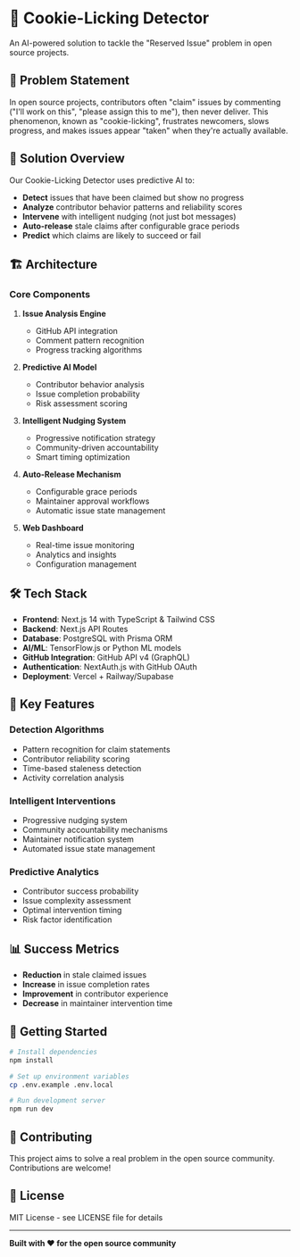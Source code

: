 # 🍪 Cookie-Licking Detector

An AI-powered solution to tackle the "Reserved Issue" problem in open source projects.

## 🎯 Problem Statement

In open source projects, contributors often "claim" issues by commenting ("I'll work on this", "please assign this to me"), then never deliver. This phenomenon, known as "cookie-licking", frustrates newcomers, slows progress, and makes issues appear "taken" when they're actually available.

## 🚀 Solution Overview

Our Cookie-Licking Detector uses predictive AI to:

- **Detect** issues that have been claimed but show no progress
- **Analyze** contributor behavior patterns and reliability scores  
- **Intervene** with intelligent nudging (not just bot messages)
- **Auto-release** stale claims after configurable grace periods
- **Predict** which claims are likely to succeed or fail

## 🏗️ Architecture

### Core Components

1. **Issue Analysis Engine**
   - GitHub API integration
   - Comment pattern recognition
   - Progress tracking algorithms

2. **Predictive AI Model**
   - Contributor behavior analysis
   - Issue completion probability
   - Risk assessment scoring

3. **Intelligent Nudging System**
   - Progressive notification strategy
   - Community-driven accountability
   - Smart timing optimization

4. **Auto-Release Mechanism**
   - Configurable grace periods
   - Maintainer approval workflows
   - Automatic issue state management

5. **Web Dashboard**
   - Real-time issue monitoring
   - Analytics and insights
   - Configuration management

## 🛠️ Tech Stack

- **Frontend**: Next.js 14 with TypeScript & Tailwind CSS
- **Backend**: Next.js API Routes
- **Database**: PostgreSQL with Prisma ORM
- **AI/ML**: TensorFlow.js or Python ML models
- **GitHub Integration**: GitHub API v4 (GraphQL)
- **Authentication**: NextAuth.js with GitHub OAuth
- **Deployment**: Vercel + Railway/Supabase

## 🎯 Key Features

### Detection Algorithms
- Pattern recognition for claim statements
- Contributor reliability scoring
- Time-based staleness detection
- Activity correlation analysis

### Intelligent Interventions
- Progressive nudging system
- Community accountability mechanisms
- Maintainer notification system
- Automated issue state management

### Predictive Analytics
- Contributor success probability
- Issue complexity assessment
- Optimal intervention timing
- Risk factor identification

## 📊 Success Metrics

- **Reduction** in stale claimed issues
- **Increase** in issue completion rates
- **Improvement** in contributor experience
- **Decrease** in maintainer intervention time

## 🚀 Getting Started

```bash
# Install dependencies
npm install

# Set up environment variables
cp .env.example .env.local

# Run development server
npm run dev
```

## 🤝 Contributing

This project aims to solve a real problem in the open source community. Contributions are welcome!

## 📄 License

MIT License - see LICENSE file for details

---

**Built with ❤️ for the open source community**
